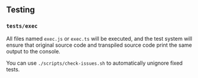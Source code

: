 ## Testing

### `tests/exec`

All files named `exec.js` or `exec.ts` will be executed, and the test system
will ensure that original source code and transpiled source code print the same
output to the console.

You can use `./scripts/check-issues.sh` to automatically unignore fixed tests.
